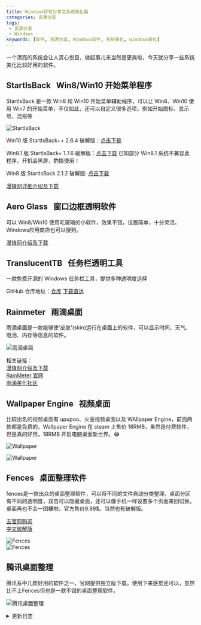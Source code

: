 ```yaml
---
title: Windows好软分享之系统美化篇
categories: 资源分享
tags:
 - 资源分享
 - Windows
keywords: [软件, 资源分享, Windows软件, 系统美化, windows美化]
---
```


一个漂亮的系统会让人赏心悦目，做起事儿来当然是更爽啦，今天就分享一些系统美化比较好用的软件。

<!-- more -->

## StartIsBack &nbsp; Win8/Win10 开始菜单程序

StartIsBack 是一款 Win8 和 Win10 开始菜单辅助程序，可以让 Win8、Win10 使用 Win7 的开始菜单，不仅如此，还可以自定义很多选项，例如开始图标、显示项，混搭等

![StartIsBack](https://blog-1253491707.piccd.myqcloud.com/images/startisback-min.jpg/style)

Win10 版 StartIsBack++ 2.6.4 破解版：[点击下载](https://blog-1253491707.cos.ap-chengdu.myqcloud.com/files/%E7%B3%BB%E7%BB%9F%E7%BE%8E%E5%8C%96/StartIsBack%2B%2B_2.7.3.exe)

Win8.1 版 StartIsBack+ 1.7.6 破解版：[点击下载](https://blog-1253491707.cos.ap-chengdu.myqcloud.com/files/%E7%B3%BB%E7%BB%9F%E7%BE%8E%E5%8C%96/StartIsBack%2B%2B1.7.6.exe)
已知部分 Win8.1 系统不兼容此程序，开机会黑屏，酌情使用！

Win8 版 StartIsBack 2.1.2 破解版: [点击下载](https://blog-1253491707.cos.ap-chengdu.myqcloud.com/files/%E7%B3%BB%E7%BB%9F%E7%BE%8E%E5%8C%96/StartIsBack%202.1.2%20PO.exe)

[漫锋网详细介绍及下载](http://zhutix.com/tools/startisback-plus-pojie/)

## Aero Glass &nbsp; 窗口边框透明软件

可以 Win8/Win10 使用毛玻璃的小软件，效果不错，设置简单，十分灵活。Windows应用商店也可以搜到。

[漫锋网介绍及下载](http://zhutix.com/tools/aero-glass-10/)

## TranslucentTB &nbsp; 任务栏透明工具

一款免费开源的 Windows 任务栏工具，提供多种透明度选择

GitHub 仓库地址：[仓库](https://github.com/TranslucentTB/TranslucentTB)
[下载直达](https://github.com/TranslucentTB/TranslucentTB/releases)

## Rainmeter &nbsp; 雨滴桌面

雨滴桌面是一款能够使'皮肤'(skin)运行在桌面上的软件，可以显示时间、天气、电池、内存等信息的软件。

![雨滴桌面](https://blog-1253491707.piccd.myqcloud.com/images/RainMeter%20.png/style)

相关链接：  
[漫锋网介绍及下载](http://zhutix.com/tools/rainmeter-dw/)  
[RainMeter 官网](https://www.rainmeter.net/)  
[雨滴美化社区](https://bbs.rainmeter.cn/)

## Wallpaper Engine &nbsp; 视频桌面

比较出名的视频桌面有 upupoo、火萤视频桌面以及 WAllpaper Engine，前面两款都是免费的，Wallpaper Engine 在 steam 上售价 18RMB，虽然是付费软件，但是真的好用，18RMB 开启电脑桌面新世界。😂

![Wallpaper](https://blog-1253491707.piccd.myqcloud.com/images/WallpaperEngine-1.png/style)

![Wallpaper](https://blog-1253491707.piccd.myqcloud.com/images/WallpaperEngine-2.png/style)

## Fences &nbsp; 桌面整理软件

fences是一款出众的桌面整理软件，可以将不同的文件自动分类整理，桌面分区有不同的透明度，双击可以隐藏桌面，还可以像手机一样设置多个页面来回切换，桌面再也不会一团糟啦。官方售价9.99$。当然也有破解版。

[去官网购买](https://www.stardock.com/products/fences/?)  
[中文破解版](https://blog-1253491707.cos.ap-chengdu.myqcloud.com/files/%E7%B3%BB%E7%BB%9F%E7%BE%8E%E5%8C%96/Fences%2Bv3.0.9%2B%E4%B8%AD%E6%96%87%E7%A0%B4%E8%A7%A3%E7%89%88.zip)

![Fences](https://blog-1253491707.piccd.myqcloud.com/images/Fences.png/style)  
![Fences](https://blog-1253491707.piccd.myqcloud.com/images/fences-min.gif/bug)

## 腾讯桌面整理

腾讯系中几款好用的软件之一，官网提供独立版下载，使用下来感觉还可以，虽然比不上Fences但也是一款不错的桌面整理软件。

![腾讯桌面整理](https://blog-1253491707.piccd.myqcloud.com/imgs/20190112154658.png/style)

<details><summary>更新日志</summary>
2019-01-12：添加腾讯桌面整理
</details>